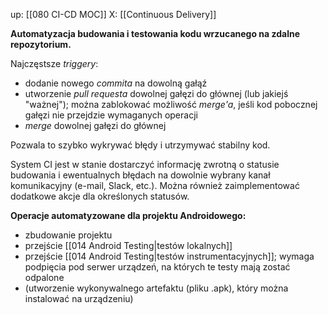 up: [[080 CI-CD MOC]]
X: [[Continuous Delivery]]

**Automatyzacja budowania i testowania kodu wrzucanego na zdalne repozytorium.**

Najczęstsze _triggery_:
- dodanie nowego _commita_ na dowolną gałąź
- utworzenie _pull requesta_ dowolnej gałęzi do głównej (lub jakiejś "ważnej"); można zablokować możliwość _merge'a_, jeśli kod pobocznej gałęzi nie przejdzie wymaganych operacji
- _merge_ dowolnej gałęzi do głównej

Pozwala to szybko wykrywać błędy i utrzymywać stabilny kod.

System CI jest w stanie dostarczyć informację zwrotną o statusie budowania i ewentualnych błędach na dowolnie wybrany kanał komunikacyjny (e-mail, Slack, etc.). Można również zaimplementować dodatkowe akcje dla określonych statusów.

**Operacje automatyzowane dla projektu Androidowego:**
- zbudowanie projektu
- przejście [[014 Android Testing|testów lokalnych]]
- przejście [[014 Android Testing|testów instrumentacyjnych]]; wymaga podpięcia pod serwer urządzeń, na których te testy mają zostać odpalone
- (utworzenie wykonywalnego artefaktu (pliku .apk), który można instalować na urządzeniu)